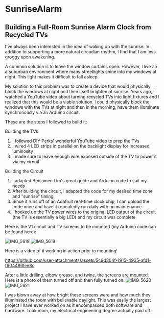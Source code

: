 # SunriseAlarm
## Building a Full-Room Sunrise Alarm Clock from Recycled TVs

I've always been interested in the idea of waking up with the sunrise. In addition to supporting a more natural circadian rhythm, I find that I am less groggy upon awakening.

A common solution is to leave the window curtains open. However, I live an a suburban environment where many streetlights shine into my windows at night. This light makes it difficult to fall asleep.

My solution to this problem was to create a device that would physically block the windows at night and then itself brighten at sunrise. Years ago, I watched a YouTube video about turning recycled TVs into light fixtures and I realized that this would be a viable solution. I could physically block the windows with the TVs at night and then in the morning, have them illuminate synchronously via an Arduino circuit.

These are the steps I followed to build it:

Building the TVs
1. I followed DIY Perks' wonderful YouTube video to prep the TVs
2. I wired 4 LED strips in parallel on the backlight display for increased luminosity
3. I made sure to leave enough wire exposed outside of the TV to power it via my circuit

Building the Circuit
1. I adapted Benjamen Lim's great guide and Arduino code to suit my needs
2. After building the circuit, I adapted the code for my desired time zone and "sunrise" timing
3. Since it runs off of an Adafruit real-time clock chip, I can upload the code once and have it repeatedly run daily with no maintenance
4. I hooked up the TV power wires to the original LED output of the circuit (the TV is essentially a big LED) and my circuit was complete

Here is the V1 circuit and TV screens to be mounted (my Arduino code can be found here):

![IMG_5618](https://github.com/user-attachments/assets/e14a97e3-38d0-4733-9ff1-7a01fbafdfb4)
![IMG_5619](https://github.com/user-attachments/assets/71f72883-22ee-4877-9104-e92b820e8a51)

Here is a video of it working in action prior to mounting!

https://github.com/user-attachments/assets/5c9d304f-1915-4935-afd1-f604496fee8c

After a little drilling, elbow grease, and twine, the screens are mounted. Here is a photo of them turned off and then fully turned on:
![IMG_5620](https://github.com/user-attachments/assets/c9c6e287-9ab1-4292-8272-bed5e211350e)
![IMG_5621](https://github.com/user-attachments/assets/f74f87ee-b9df-4f2c-a6a1-f08585bb2892)

I was blown away at how bright these screens were and how much they illuminated the room with believable daylight. This was easily the largest project I have ever worked on as it encompassed both software and hardware. Look mom, my electrical engineering degree actually paid off!
